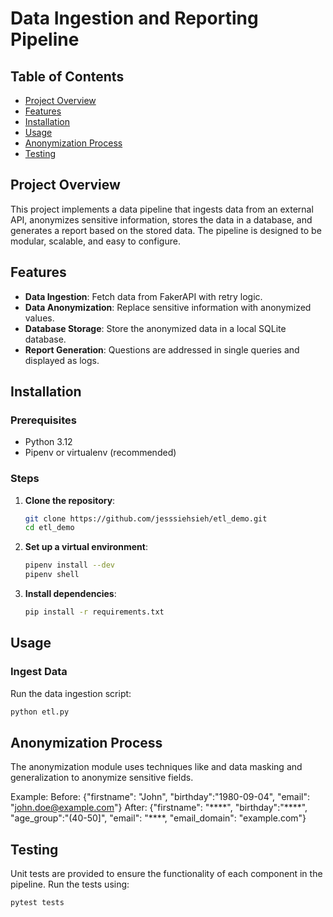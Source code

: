 # Data Ingestion and Reporting Pipeline

## Table of Contents
- [Project Overview](#project-overview)
- [Features](#features)
- [Installation](#installation)
- [Usage](#usage)
- [Anonymization Process](#anonymization-process)
- [Testing](#testing)

## Project Overview

This project implements a data pipeline that ingests data from an external API, anonymizes sensitive information, stores the data in a database, and generates a report based on the stored data. The pipeline is designed to be modular, scalable, and easy to configure.

## Features

- **Data Ingestion**: Fetch data from FakerAPI with retry logic.
- **Data Anonymization**: Replace sensitive information with anonymized values.
- **Database Storage**: Store the anonymized data in a local SQLite database.
- **Report Generation**: Questions are addressed in single queries and displayed as logs.

## Installation

### Prerequisites

- Python 3.12
- Pipenv or virtualenv (recommended)

### Steps

1. **Clone the repository**:
    ```bash
    git clone https://github.com/jesssiehsieh/etl_demo.git
    cd etl_demo
    ```

2. **Set up a virtual environment**:
    ```bash
    pipenv install --dev
    pipenv shell
    ```

3. **Install dependencies**:
    ```bash
    pip install -r requirements.txt
    ```

## Usage

### Ingest Data

Run the data ingestion script:

```bash
python etl.py
```


## Anonymization Process

The anonymization module uses techniques like and data masking and generalization to anonymize sensitive fields. 

Example:
Before: {"firstname": "John", "birthday":"1980-09-04", "email": "john.doe@example.com"}
After: {"firstname": "\*\*\*\*", "birthday":"\*\*\*\*", "age_group":"\(40-50\]", "email": "\*\*\*\*, "email_domain": "example.com"}

## Testing

Unit tests are provided to ensure the functionality of each component in the pipeline. Run the tests using:

```bash
pytest tests
```
